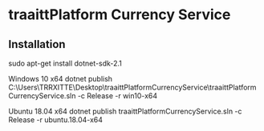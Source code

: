 # traaittPlatform Currency Service

## Installation
sudo apt-get install dotnet-sdk-2.1

Windows 10 x64
dotnet publish C:\Users\TRRXITTE\Desktop\traaittPlatformCurrencyService\traaittPlatformCurrencyService.sln -c Release -r win10-x64

Ubuntu 18.04 x64 
dotnet publish traaittPlatformCurrencyService.sln -c Release -r ubuntu.18.04-x64

